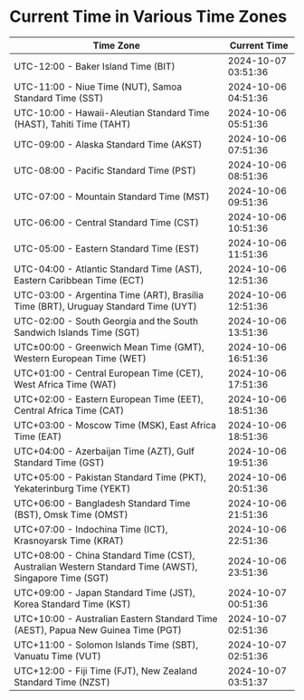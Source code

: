 # Current Time in Various Time Zones

| Time Zone | Current Time |
|-----------|--------------|
| UTC-12:00 - Baker Island Time (BIT) | 2024-10-07 03:51:36 |
| UTC-11:00 - Niue Time (NUT), Samoa Standard Time (SST) | 2024-10-06 04:51:36 |
| UTC-10:00 - Hawaii-Aleutian Standard Time (HAST), Tahiti Time (TAHT) | 2024-10-06 05:51:36 |
| UTC-09:00 - Alaska Standard Time (AKST) | 2024-10-06 07:51:36 |
| UTC-08:00 - Pacific Standard Time (PST) | 2024-10-06 08:51:36 |
| UTC-07:00 - Mountain Standard Time (MST) | 2024-10-06 09:51:36 |
| UTC-06:00 - Central Standard Time (CST) | 2024-10-06 10:51:36 |
| UTC-05:00 - Eastern Standard Time (EST) | 2024-10-06 11:51:36 |
| UTC-04:00 - Atlantic Standard Time (AST), Eastern Caribbean Time (ECT) | 2024-10-06 12:51:36 |
| UTC-03:00 - Argentina Time (ART), Brasília Time (BRT), Uruguay Standard Time (UYT) | 2024-10-06 12:51:36 |
| UTC-02:00 - South Georgia and the South Sandwich Islands Time (SGT) | 2024-10-06 13:51:36 |
| UTC±00:00 - Greenwich Mean Time (GMT), Western European Time (WET) | 2024-10-06 16:51:36 |
| UTC+01:00 - Central European Time (CET), West Africa Time (WAT) | 2024-10-06 17:51:36 |
| UTC+02:00 - Eastern European Time (EET), Central Africa Time (CAT) | 2024-10-06 18:51:36 |
| UTC+03:00 - Moscow Time (MSK), East Africa Time (EAT) | 2024-10-06 18:51:36 |
| UTC+04:00 - Azerbaijan Time (AZT), Gulf Standard Time (GST) | 2024-10-06 19:51:36 |
| UTC+05:00 - Pakistan Standard Time (PKT), Yekaterinburg Time (YEKT) | 2024-10-06 20:51:36 |
| UTC+06:00 - Bangladesh Standard Time (BST), Omsk Time (OMST) | 2024-10-06 21:51:36 |
| UTC+07:00 - Indochina Time (ICT), Krasnoyarsk Time (KRAT) | 2024-10-06 22:51:36 |
| UTC+08:00 - China Standard Time (CST), Australian Western Standard Time (AWST), Singapore Time (SGT) | 2024-10-06 23:51:36 |
| UTC+09:00 - Japan Standard Time (JST), Korea Standard Time (KST) | 2024-10-07 00:51:36 |
| UTC+10:00 - Australian Eastern Standard Time (AEST), Papua New Guinea Time (PGT) | 2024-10-07 02:51:36 |
| UTC+11:00 - Solomon Islands Time (SBT), Vanuatu Time (VUT) | 2024-10-07 02:51:36 |
| UTC+12:00 - Fiji Time (FJT), New Zealand Standard Time (NZST) | 2024-10-07 03:51:37 |
